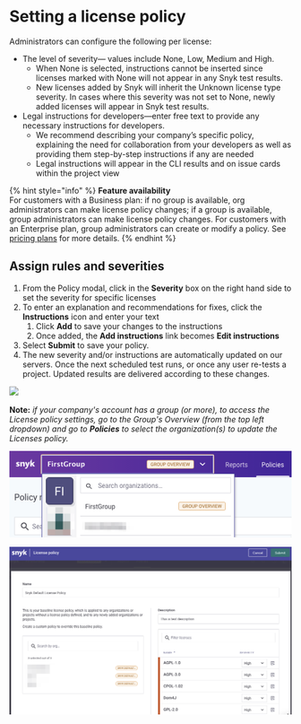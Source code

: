 # Setting a license policy

Administrators can configure the following per license:

* The level of severity— values include None, Low, Medium and High.
  * When None is selected, instructions cannot be inserted since licenses marked with None will not appear in any Snyk test results.
  * New licenses added by Snyk will inherit the Unknown license type severity. In cases where this severity was not set to None, newly added licenses will appear in Snyk test results.
* Legal instructions for developers—enter free text to provide any necessary instructions for developers.&#x20;
  * We recommend describing your company’s specific policy, explaining the need for collaboration from your developers as well as providing them step-by-step instructions if any are needed
  * Legal instructions will appear in the CLI results and on issue cards within the project view

{% hint style="info" %}
**Feature availability**\
For customers with a Business plan: if no group is available, org administrators can make license policy changes; if a group is available, group administrators can make license policy changes. For customers with an Enterprise plan, group administrators can create or modify a policy. See [pricing plans](https://snyk.io/plans/) for more details.
{% endhint %}

## Assign rules and severities

1. From the Policy modal, click in the **Severity** box on the right hand side to set the severity for specific licenses
2. To enter an explanation and recommendations for fixes, click the **Instructions** icon and enter your text&#x20;
   1. Click **Add** to save your changes to the instructions
   2. Once added, the **Add instructions** link becomes **Edit instructions**
3. Select **Submit** to save your policy.
4. The new severity and/or instructions are automatically updated on our servers. Once the next scheduled test runs, or once any user re-tests a project. Updated results are delivered according to these changes.

![](../../../.gitbook/assets/screenshot\_2020-08-21\_at\_11.58.10\_am.png)

**Note:** _if your company's account has a group (or more), to access the License policy settings, go to the Group's Overview (from the top left dropdown) and go to **Policies** to select the organization(s) to update the Licenses policy._

![](../../../.gitbook/assets/mceclip0-1-.png)

![](../../../.gitbook/assets/mceclip0.png)
